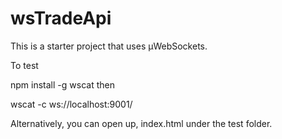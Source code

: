 # wsTradeApi

This is a starter project that uses µWebSockets. 

To test 

npm install -g wscat then

wscat -c ws://localhost:9001/

Alternatively, you can open up, index.html under the test folder. 

